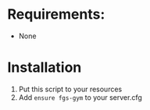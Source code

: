 # Requirements:
* None

# Installation
  1. Put this script to your resources
  2. Add `ensure fgs-gym` to your server.cfg